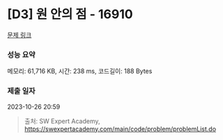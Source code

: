 # [D3] 원 안의 점 - 16910 

[문제 링크](https://swexpertacademy.com/main/code/problem/problemDetail.do?contestProbId=AYcllbDqUVgDFASR) 

### 성능 요약

메모리: 61,716 KB, 시간: 238 ms, 코드길이: 188 Bytes

### 제출 일자

2023-10-26 20:59



> 출처: SW Expert Academy, https://swexpertacademy.com/main/code/problem/problemList.do